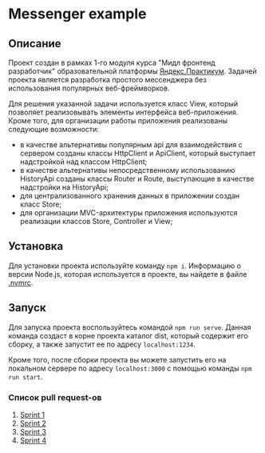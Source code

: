 # Messenger example

## Описание

Проект создан в рамках 1-го модуля курса "Мидл фронтенд разработчик" образовательной
платформы [Яндекс.Практикум](https://practicum.yandex.ru). Задачей проекта является разработка простого мессенджера без
использования популярных веб-фреймворков.

Для решения указанной задачи используется класс View, который позволяет реализовывать элементы
интерфейса веб-приложения. Кроме того, для организации работы приложения реализованы следующие возможности:

- в качестве альтернативы популярным api для взаимодействия с сервером созданы классы HttpClient и ApiClient, который
  выступает надстройкой над классом HttpClient;
- в качестве альтернативы непосредственному использованию HistoryApi созданы классы Router и Route, выступающие в
  качестве надстройки на HistoryApi;
- для централизованного хранения данных в приложении создан класс Store;
- для организации MVC-архитектуры приложения используются реализации классов Store, Controller и View;

## Установка

Для установки проекта используйте команду `npm i`. Информацию о версии Node.js, которая используется в проекте, вы
найдете в файле [.nvmrc](https://github.com/EranosyanEduard/middle.messenger.praktikum.yandex/blob/sprint_1/.nvmrc).

## Запуск

Для запуска проекта воспользуйтесь командой `npm run serve`. Данная команда создаст в корне проекта каталог dist,
который содержит его сборку, а также запустит ее по адресу `localhost:1234`.

Кроме того, после сборки проекта вы можете запустить его на локальном сервере по адресу `localhost:3000` с помощью
команды `npm run start`.

### Список pull request-ов

1. [Sprint 1](https://github.com/EranosyanEduard/middle.messenger.praktikum.yandex/pull/1)
2. [Sprint 2](https://github.com/EranosyanEduard/middle.messenger.praktikum.yandex/pull/2)
3. [Sprint 3](https://github.com/EranosyanEduard/middle.messenger.praktikum.yandex/pull/3)
4. [Sprint 4](https://github.com/EranosyanEduard/middle.messenger.praktikum.yandex/pull/4)
